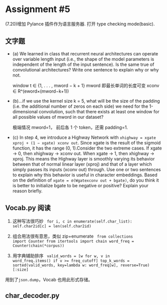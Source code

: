 # Assignment #5

(7.20)增加 Pylance 插件作为语言服务器. 打开 type checking mode(basic).

## 文字题

- (a) We learned in class that recurrent neural architectures can operate over variable length input (i.e., the shape of the model parameters is independent of the length of the input sentence). Is the same true of convolutional architectures? Write one sentence to explain why or why not.

  window t ∈ {1, . . . , mword − k + 1}
  mword 即最长单词的长度可变
  xconv ∈ R^(eword×(mword−k+1))

- (b)...if we use the kernel size k = 5, what will be the size of the padding (i.e. the additional number of zeros on each side) we need for the 1-dimensional convolution, such that there exists at least one window for all possible values of mword in our dataset?

  极端情况 mword=1， 前后各 1 个 token，还需 padding=1.

- (c) In step 4, we introduce a Highway Network with `xhighway = xgate xproj + (1 − xgate) xconv out`. Since xgate is the result of the sigmoid function, it has the range (0, 1).Consider the two extreme cases. If xgate → 0, then xhighway → xconv out. When xgate → 1, then xhighway → xproj. This means the Highway layer is smoothly varying its behavior between that of normal linear layer (xproj) and that of a layer which simply passes its inputs (xconv out) through. Use one or two sentences to explain why this behavior is useful in character embeddings. Based on the definition of `xgate = σ(Wgatexconv out + bgate)`, do you think it is better to initialize bgate to be negative or positive? Explain your reason briefly.

## Vocab.py 阅读

1. 这种写法很巧妙
   <code>
   for i, c in enumerate(self.char_list):
   self.char2id[c] = len(self.char2id)
   </code>

2. 组合用法很有意思，类似 zip+enumerate
   <code>
   from collections import Counter
   from itertools import chain
   word_freq = Counter(chain(\*corpus))
   </code>

3. 用字典辅助排序
   <code>
   valid_words = [w for w, v in word_freq.items() if v >= freq_cutoff]
   top_k_words = sorted(valid_words, key=lambda w: word_freq[w], reverse=True)[:size]
   </code>

用到了`json.dump`，Vocab 也用此形式存储。

## char_decoder.py
